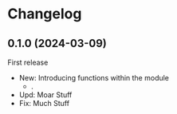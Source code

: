 ﻿# Changelog
## 0.1.0 (2024-03-09)
First release
 - New: Introducing functions within the module
    - .
 - Upd: Moar Stuff
 - Fix: Much Stuff